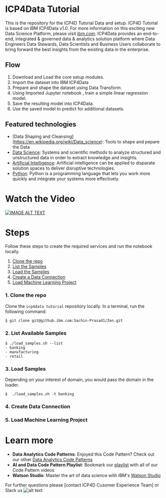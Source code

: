 # ICP4Data Tutorial 

This is the repository for the ICP4D Tutorial Data and setup. ICP4D Tutorial is based on IBM ICP4Data v1.0. For more information on this exciting new Data Science Platform, please visit  [ibm.com](http://ibm.com). ICP4Data provides an end-to-end, integrated & governed data & analytics solution platform where Data Engineers Data Stewards, Data Scientists and Business Users collaborate to bring forward the best insights from the existing data in the enterprise.



## Flow
1. Download and Load the core setup modules.
2. Import the dataset into IBM ICP4Data
3. Prepare and shape the dataset using Data Transform.
4. Using Imported Jupyter notebook , train a simple linear regression model.
5. Save the resulting model into ICP4Data.
6. Use the saved model to predict for additional datasets.

## Featured technologies
* [Data Shaping and Cleansing] (https://en.wikipedia.org/wiki/Data_science): Tools to shape and pepare the Data
* [Data Science](https://en.wikipedia.org/wiki/Data_science): Systems and scientific methods to analyze
structured and unstructured data in order to extract knowledge and insights.
* [Artificial Intelligence](https://medium.com/ibm-data-science-experience): Artificial intelligence can be applied to disparate solution spaces to deliver disruptive technologies.
* [Python](https://www.python.org/): Python is a programming language that lets you work more quickly and integrate your systems more effectively.


# Watch the Video
[![IMAGE ALT TEXT](http://img.youtube.com/vi/YOUTUBE_VIDEO_ID_HERE/0.jpg)](https://www.youtube.com/watch?v=uRjiqiEeCts "Video Title")


# Steps
Follow these steps to create the required services and run the notebook locally.

1. [Clone the repo](#1-clone-the-repo)
2. [List the Samples](#2-list-vailable-samples)
3. [Load the Samples](#3-load-samples)
4. [Create a Data Connection](#4-create-data-connection)
5. [Load Machine Learning Project](#5-load-machine-learning-project)

### 1. Clone the repo

Clone the `icp4data tutorial` repository locally. In a terminal, run the following command:

```
$ git clone git@github.ibm.com:Sachin-Prasad1/Zen.git
```

### 2. List Available Samples


```
$ ./load_samples.sh --list
- banking
- manufacturing
- retail

```


### 3. Load Samples

Depending on your interest of domain, you would pass the domain in the loader.

```
$  ./load_samples.sh -t banking
```

### 4. Create Data Connection


### 5. Load Machine Learning Project

 

# Learn more

* **Data Analytics Code Patterns**: Enjoyed this Code Pattern? Check out our other [Data Analytics Code Patterns](https://developer.ibm.com/code/technologies/data-science/)
* **AI and Data Code Pattern Playlist**: Bookmark our [playlist](https://www.youtube.com/playlist?list=PLzUbsvIyrNfknNewObx5N7uGZ5FKH0Fde) with all of our Code Pattern videos
* **Watson Studio**: Master the art of data science with IBM's [Watson Studio](https://datascience.ibm.com/)
 



For further questions please [contact ICP4D Cusomer Experience Team]
or Slack us ![alt text](http://icons.iconarchive.com/icons/bokehlicia/captiva/32/web-slack-icon.png  "icp4data-cx")

